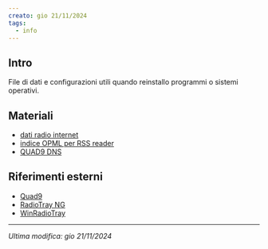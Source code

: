 ```yaml
---
creato: gio 21/11/2024
tags:
  - info
---
```


## Intro

File di dati e configurazioni utili quando reinstallo programmi o sistemi operativi.

##  Materiali

- [dati radio internet](RadioTray.json)
- [indice OPML  per RSS reader](GFeeds.opml)
- [QUAD9 DNS](QUAD9)

## Riferimenti esterni

- [Quad9](https://www.quad9.net/)
- [RadioTray NG](https://aur.archlinux.org/packages/radiotray-ng)
- [WinRadioTray](https://github.com/eriqjaffe/WinRadioTray)

---

*Ultima modifica: gio 21/11/2024*